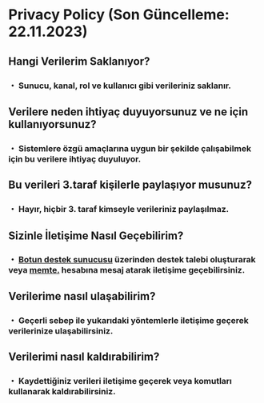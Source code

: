 # Privacy Policy (Son Güncelleme: 22.11.2023)
## Hangi Verilerim Saklanıyor?
### ・ Sunucu, kanal, rol ve kullanıcı gibi verileriniz saklanır.
## Verilere neden ihtiyaç duyuyorsunuz ve ne için kullanıyorsunuz?
### ・ Sistemlere özgü amaçlarına uygun bir şekilde çalışabilmek için bu verilere ihtiyaç duyuluyor.
## Bu verileri 3.taraf kişilerle paylaşıyor musunuz?
### ・ Hayır, hiçbir 3. taraf kimseyle verileriniz paylaşılmaz.
## Sizinle İletişime Nasıl Geçebilirim?
### ・ [Botun destek sunucusu](https://discord.gg/vuwb5esqkx) üzerinden destek talebi oluşturarak veya [memte.](https://discord.com/users/690634258691391589) hesabına mesaj atarak iletişime geçebilirsiniz.
## Verilerime nasıl ulaşabilirim?
### ・ Geçerli sebep ile yukarıdaki yöntemlerle iletişime geçerek verilerinize ulaşabilirsiniz.
## Verilerimi nasıl kaldırabilirim?
### ・ Kaydettiğiniz verileri iletişime geçerek veya komutları kullanarak kaldırabilirsiniz.
